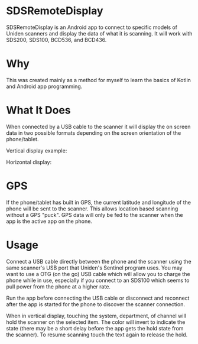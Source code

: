 # SDSRemoteDisplay

SDSRemoteDisplay is an Android app to connect to specific models of Uniden scanners and display the data of what it is scanning.
It will work with SDS200, SDS100, BCD536, and BCD436.

# Why

This was created mainly as a method for myself to learn the basics of Kotlin and Android app programming.

# What It Does

When connected by a USB cable to the scanner it will display the on screen data in two possible formats depending on the screen orientation of the phone/tablet.

Vertical display example:


Horizontal display:


# GPS

If the phone/tablet has built in GPS, the current latitude and longitude of the phone will be sent to the scanner.
This allows location based scanning without a GPS "puck".
GPS data will only be fed to the scanner when the app is the active app on the phone.

# Usage

Connect a USB cable directly between the phone and the scanner using the same scanner's USB port that Uniden's Sentinel program uses.
You may want to use a OTG (on the go) USB cable which will allow you to charge the phone while in use, especially if you connect to an SDS100 which seems to pull power from the phone at a higher rate.

Run the app before connecting the USB cable or disconnect and reconnect after the app is started for the phone to discover the scanner connection.

When in vertical display, touching the system, department, of channel will hold the scanner on the selected item.  The color will invert to indicate the state (there may be a short delay before the app gets the hold state from the scanner).  To resume scanning touch the text again to release the hold.
